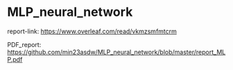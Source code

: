 # MLP_neural_network


report-link: https://www.overleaf.com/read/vkmzsmfmtcrm

PDF_report:  https://github.com/min23asdw/MLP_neural_network/blob/master/report_MLP.pdf
